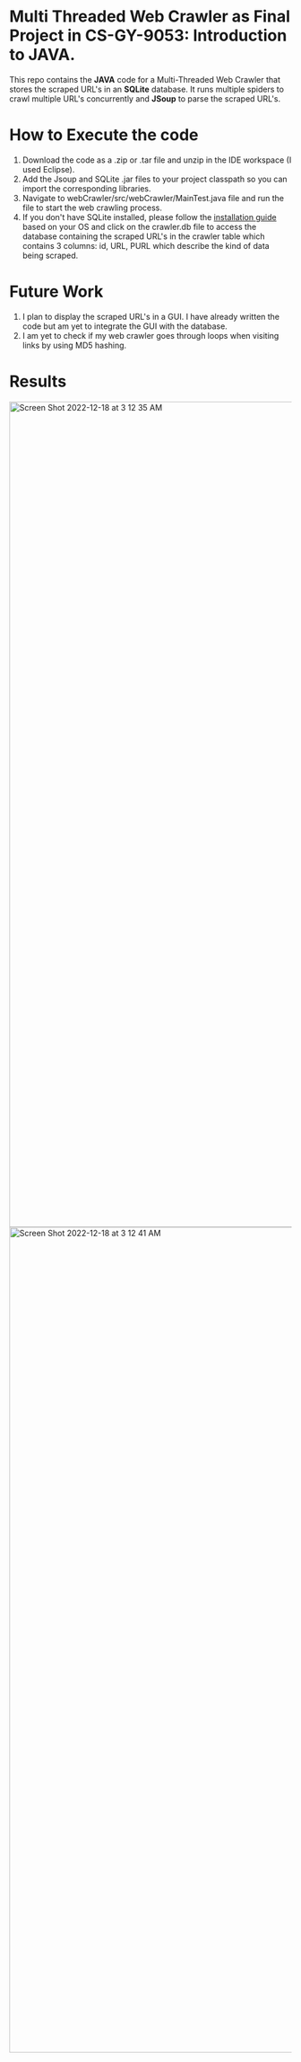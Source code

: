 # Multi Threaded Web Crawler as Final Project in CS-GY-9053: Introduction to JAVA.

This repo contains the **JAVA** code for a Multi-Threaded Web Crawler that stores the scraped URL's in an **SQLite** database. It runs multiple spiders to crawl multiple URL's concurrently and **JSoup** to parse the scraped URL's.


# How to Execute the code
1. Download the code as a .zip or .tar file and unzip in the IDE workspace (I used Eclipse).
2. Add the Jsoup and SQLite .jar files to your project classpath so you can import the corresponding libraries.
3. Navigate to webCrawler/src/webCrawler/MainTest.java file and run the file to start the web crawling process.
4. If you don't have SQLite installed, please follow the [installation guide](https://www.sqlite.org/download.html) based on your OS and click on the crawler.db file to access the database containing the scraped URL's in the crawler table which contains 3 columns: id, URL, PURL which describe the kind of data being scraped. 


# Future Work
1. I plan to display the scraped URL's in a GUI. I have already written the code but am yet to integrate the GUI with the database.
2. I am yet to check if my web crawler goes through loops when visiting links by using MD5 hashing.

# Results 
<img width="1470" alt="Screen Shot 2022-12-18 at 3 12 35 AM" src="https://user-images.githubusercontent.com/93003959/208289151-3bb58a4c-b884-42e4-897c-9be1e5394dcb.png">

<img width="1470" alt="Screen Shot 2022-12-18 at 3 12 41 AM" src="https://user-images.githubusercontent.com/93003959/208289155-f62e39f2-58bb-408b-86bd-73044845cdfb.png">


